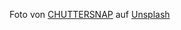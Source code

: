 Foto von <a href="https://unsplash.com/@chuttersnap?utm_source=unsplash&utm_medium=referral&utm_content=creditCopyText">CHUTTERSNAP</a> auf <a href="https://unsplash.com/de/fotos/kyCNGGKCvyw?utm_source=unsplash&utm_medium=referral&utm_content=creditCopyText">Unsplash</a>
